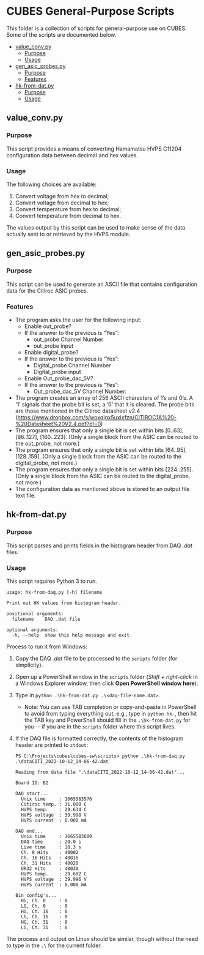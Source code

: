 # CUBES General-Purpose Scripts

This folder is a collection of scripts for general-purpose use on CUBES. Some
of the scripts are documented below.

- [value_conv.py](#value_convpy)
  - [Purpose](#purpose)
  - [Usage](#usage)
- [gen_asic_probes.py](#gen_asic_probespy)
  - [Purpose](#purpose-1)
  - [Features](#features)
- [hk-from-dat.py](#hk-from-datpy)
  - [Purpose](#purpose-2)
  - [Usage](#usage-1)
 
## value_conv.py

### Purpose

This script provides a means of converting Hamamatsu HVPS C11204 configuration
data between decimal and hex values.

### Usage

The following choices are available:

1. Convert voltage from hex to decimal;
2. Convert voltage from decimal to hex;
3. Convert temperature from hex to decimal;
4. Convert temperature from decimal to hex.

The values output by this script can be used to make sense of the data actually
sent to or retrieved by the HVPS module.

## gen_asic_probes.py

### Purpose

This script can be used to generate an ASCII file that contains configuration
data for the Citiroc ASIC probes.

### Features

-	The program asks the user for the following input:
    - Enable out_probe?
    - If the answer to the previous is “Yes”:
        - out_probe Channel Number
        - out_probe input
    - Enable digital_probe?
    - If the answer to the previous is “Yes”:
        - Digital_probe Channel Number
        - Digital_probe input
    - Enable Out_probe_dac_5V?
    - If the answer to the previous is “Yes”:
        - Out_probe_dac_5V Channel Number:
- The program creates an array of 256 ASCII characters of 1’s and 0’s. A ‘1’
signals that the probe bit is set, a ‘0’ that it is cleared. The probe bits are
those mentioned in the Citiroc datasheet v2.4
(https://www.dropbox.com/s/woxqigx5uxixfzn/CITIROC1A%20-%20Datasheet%20V2.4.pdf?dl=0)
- The program ensures that only a single bit is set within bits [0..63],
[96..127], [160..223]. (Only a single block from the ASIC can be routed to the
out_probe, not more.)
- The program ensures that only a single bit is set within bits [64..95],
[128..159]. (Only a single block from the ASIC can be routed to the
digital_probe, not more.)
- The program ensures that only a single bit is set within bits [224..255].
(Only a single block from the ASIC can be routed to the digital_probe, not more.)
- The configuration data as mentioned above is stored to an output file text file.

## hk-from-dat.py

### Purpose

This script parses and prints fields in the histogram header from DAQ _.dat_ files.

### Usage

This script requires Python 3 to run.

```
usage: hk-from-daq.py [-h] filename

Print out HK values from histogram header.

positional arguments:
  filename    DAQ .dat file

optional arguments:
  -h, --help  show this help message and exit
```

Process to run it from Windows:

1. Copy the DAQ _.dat_ file to be processed to the `scripts` folder (for simplicity).
1. Open up a PowerShell window in the `scripts` folder (_Shift + right-click_ in a
   Windows Explorer window, then click **Open PowerShell window here**).
1. Type in `python .\hk-from-dat.py .\<daq-file-name.dat>`.
   - Note: You can use TAB completion or copy-and-paste in PowerShell to avoid from
     typing everything out, e.g., type in `python hk-`, then hit the TAB key and
     PowerShell should fill in the `.\hk-from-dat.py` for you -- if you are in the
     `scripts` folder where this script lives.
1. If the DAQ file is formatted correctly, the contents of the histogram header are
   printed to `stdout`:
   
   ```
   PS C:\Projects\cubes\cubes-sw\scripts> python .\hk-from-daq.py .\dataCITI_2022-10-12_14-06-42.dat
   
   Reading from data file ".\dataCITI_2022-10-12_14-06-42.dat"...
   
   Board ID: B2
   
   DAQ start...
     Unix time     : 1665583576
     Citiroc temp. : 31.000 C
     HVPS temp.    : 29.634 C
     HVPS voltage  : 39.998 V
     HVPS current  : 0.000 mA
   
   DAQ end...
     Unix time     : 1665583600
     DAQ time      : 20.0 s
     Live time     : 18.3 s
     Ch. 0 Hits    : 40002
     Ch. 16 Hits   : 40016
     Ch. 31 Hits   : 40020
     OR32 Hits     : 40030
     HVPS temp.    : 29.682 C
     HVPS voltage  : 39.996 V
     HVPS current  : 0.000 mA
   
   Bin config's...
     HG, Ch. 0     : 0
     LG, Ch. 0     : 0
     HG, Ch. 16    : 0
     LG, Ch. 16    : 0
     HG, Ch. 31    : 0
     LG, Ch. 31    : 0
   ```

The process and output on Linux should be similar, though without the need to
type in the `.\` for the current folder.
